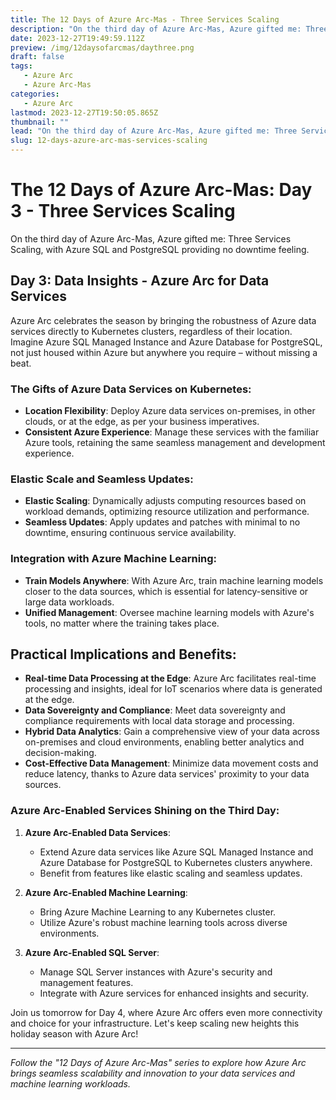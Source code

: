 ```yaml
---
title: The 12 Days of Azure Arc-Mas - Three Services Scaling
description: "On the third day of Azure Arc-Mas, Azure gifted me: Three Services Scaling, with Azure SQL and PostgreSQL providing no downtime feeling."
date: 2023-12-27T19:49:59.112Z
preview: /img/12daysofarcmas/daythree.png
draft: false
tags:
   - Azure Arc
   - Azure Arc-Mas
categories:
   - Azure Arc
lastmod: 2023-12-27T19:50:05.865Z
thumbnail: ""
lead: "On the third day of Azure Arc-Mas, Azure gifted me: Three Services Scaling, with Azure SQL and PostgreSQL providing no downtime feeling."
slug: 12-days-azure-arc-mas-services-scaling
---
```


# The 12 Days of Azure Arc-Mas: Day 3 - Three Services Scaling

On the third day of Azure Arc-Mas, Azure gifted me: Three Services Scaling, with Azure SQL and PostgreSQL providing no downtime feeling.

## Day 3: Data Insights - Azure Arc for Data Services

Azure Arc celebrates the season by bringing the robustness of Azure data services directly to Kubernetes clusters, regardless of their location. Imagine Azure SQL Managed Instance and Azure Database for PostgreSQL, not just housed within Azure but anywhere you require – without missing a beat.

### The Gifts of Azure Data Services on Kubernetes:
- **Location Flexibility**: Deploy Azure data services on-premises, in other clouds, or at the edge, as per your business imperatives.
- **Consistent Azure Experience**: Manage these services with the familiar Azure tools, retaining the same seamless management and development experience.

### Elastic Scale and Seamless Updates:
- **Elastic Scaling**: Dynamically adjusts computing resources based on workload demands, optimizing resource utilization and performance.
- **Seamless Updates**: Apply updates and patches with minimal to no downtime, ensuring continuous service availability.

### Integration with Azure Machine Learning:
- **Train Models Anywhere**: With Azure Arc, train machine learning models closer to the data sources, which is essential for latency-sensitive or large data workloads.
- **Unified Management**: Oversee machine learning models with Azure's tools, no matter where the training takes place.

## Practical Implications and Benefits:
- **Real-time Data Processing at the Edge**: Azure Arc facilitates real-time processing and insights, ideal for IoT scenarios where data is generated at the edge.
- **Data Sovereignty and Compliance**: Meet data sovereignty and compliance requirements with local data storage and processing.
- **Hybrid Data Analytics**: Gain a comprehensive view of your data across on-premises and cloud environments, enabling better analytics and decision-making.
- **Cost-Effective Data Management**: Minimize data movement costs and reduce latency, thanks to Azure data services' proximity to your data sources.

### Azure Arc-Enabled Services Shining on the Third Day:
1. **Azure Arc-Enabled Data Services**:
   - Extend Azure data services like Azure SQL Managed Instance and Azure Database for PostgreSQL to Kubernetes clusters anywhere.
   - Benefit from features like elastic scaling and seamless updates.

2. **Azure Arc-Enabled Machine Learning**:
   - Bring Azure Machine Learning to any Kubernetes cluster.
   - Utilize Azure's robust machine learning tools across diverse environments.

3. **Azure Arc-Enabled SQL Server**:
   - Manage SQL Server instances with Azure's security and management features.
   - Integrate with Azure services for enhanced insights and security.

Join us tomorrow for Day 4, where Azure Arc offers even more connectivity and choice for your infrastructure. Let's keep scaling new heights this holiday season with Azure Arc!

---

*Follow the "12 Days of Azure Arc-Mas" series to explore how Azure Arc brings seamless scalability and innovation to your data services and machine learning workloads.*
